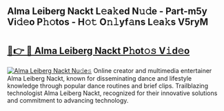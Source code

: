 ## Alma Leiberg Nackt L𝚎a𝚔ed N𝚞𝚍e - Part-m5y Vi𝚍𝚎o P𝚑𝚘tos - H𝚘𝚝 O𝚗𝚕yf𝚊ns L𝚎a𝚔s V5ryM

# <h2><a href="http://kf1q6h1.oniu.top/?m=Alma+Leiberg+Nackt">🔗👉 🔴 Alma Leiberg Nackt P𝚑ot𝚘𝚜 V𝚒d𝚎o</a></h2>

[![Alma Leiberg Nackt Nu𝚍e𝚜](https://i.imgur.com/0qMVB7G.gif)](http://kf1q6h1.oniu.top/?m=Alma+Leiberg+Nackt)
Online creator and multimedia entertainer Alma Leiberg Nackt, known for disseminating dance and lifestyle knowledge through popular dance routines and brief clips. Trailblazing technologist Alma Leiberg Nackt, recognized for their innovative solutions and commitment to advancing technology.  
